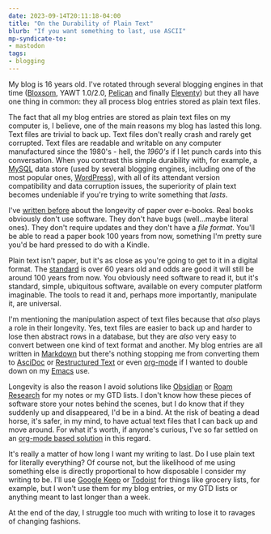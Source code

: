 ```yaml
---
date: 2023-09-14T20:11:18-04:00
title: "On the Durability of Plain Text"
blurb: "If you want something to last, use ASCII"
mp-syndicate-to:
- mastodon
tags: 
- blogging
---
```


My blog is 16 years old.  I've rotated through several blogging engines in
that time ([Bloxsom][1], YAWT 1.0/2.0, [Pelican][2] and finally
[Eleventy][3]) but they all have one thing in common: they all process blog
entries stored as plain text files.

The fact that all my blog entries are stored as plain text files on my
computer is, I believe, one of the main reasons my blog has lasted this
long.  Text files are trivial to back up.  Text files don't really crash and
rarely get corrupted.  Text files are readable and writable on any computer
manufactured since the 1980's - hell, the *1960's* if I let punch cards into
this conversation.  When you contrast this simple durability with, for
example, a [MySQL][4] data store (used by several blogging engines,
including one of the most popular ones, [WordPress][5]), with all of its
attendant version compatibility and data corruption issues, the superiority
of plain text becomes undeniable if you're trying to write something that
*lasts*.

I've [written before][6] about the longevity of paper over e-books.  Real
books obviously don't use software.  They don't have bugs (well...maybe
literal ones).  They don't require updates and they don't have a *file
format*.  You'll be able to read a paper book 100 years from now, something
I'm pretty sure you'd be hard pressed to do with a Kindle.

Plain text isn't paper, but it's as close as you're going to get to it in a
digital format.  The [standard][7] is over 60 years old and odds are good it
will still be around 100 years from now.  You obviously need software to
read it, but it's standard, simple, ubiquitous software, available on every
computer platform imaginable.  The tools to read it and, perhaps more
importantly, manipulate it, are universal.

I'm mentioning the manipulation aspect of text files because that *also*
plays a role in their longevity.  Yes, text files are easier to back up and
harder to lose then abstract rows in a database, but they are *also* very
easy to convert between one kind of text format and another.  My blog
entries are all written in [Markdown][8] but there's nothing stopping me
from converting them to [AsciDoc][9] or [Restructured Text][10] or even
[org-mode][11] if I wanted to double down on my [Emacs][12] use.

Longevity is also the reason I avoid solutions like [Obsidian][13] or [Roam
Research][14] for my notes or my GTD lists.  I don't know how these pieces
of software store your notes behind the scenes, but I do know that if they
suddenly up and disappeared, I'd be in a bind.  At the risk of beating a
dead horse, it's safer, in my mind, to have actual text files that I can
back up and move around.  For what it's worth, if anyone's curious, I've so
far settled on an [org-mode based solution][15] in this regard.

It's really a matter of how long I want my writing to last.  Do I use plain
text for literally everything?  Of course not, but the likelihood of me
using something else is directly proportional to how disposable I consider
my writing to be.  I'll use [Google Keep][16] or [Todoist][17] for things
like grocery lists, for example, but I won't use them for my blog entries,
or my GTD lists or anything meant to last longer than a week.

At the end of the day, I struggle too much with writing to lose it to
ravages of changing fashions.

[1]: https://blosxom.sourceforge.net/
[2]: https://getpelican.com/
[3]: https://www.11ty.dev/
[4]: https://www.mysql.com/
[5]: https://wordpress.com/
[6]: /2023/08/28/world-library
[7]: https://en.wikipedia.org/wiki/ASCII
[8]: https://daringfireball.net/projects/markdown/
[9]: https://asciidoc.org/
[10]: https://docutils.sourceforge.io/rst.html
[11]: https://orgmode.org/
[12]: https://www.gnu.org/software/emacs/
[13]: https://obsidian.md/
[14]: https://roamresearch.com/
[15]: https://www.orgroam.com/
[16]: 1https://keep.google.com/
[17]: https://todoist.com/
